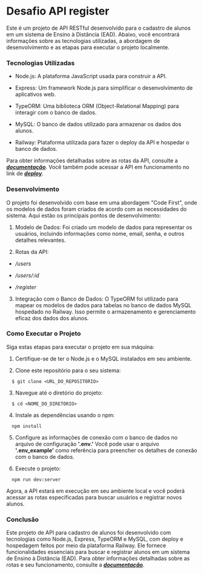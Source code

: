 # Desafio API register

Este é um projeto de API RESTful desenvolvido para o cadastro de alunos em um sistema de Ensino à Distância (EAD). Abaixo, você encontrará informações sobre as tecnologias utilizadas, a abordagem de desenvolvimento e as etapas para executar o projeto localmente.

### Tecnologias Utilizadas

- Node.js: A plataforma JavaScript usada para construir a API.

- Express: Um framework Node.js para simplificar o desenvolvimento de aplicativos web.

- TypeORM: Uma biblioteca ORM (Object-Relational Mapping) para interagir com o banco de dados.

- MySQL: O banco de dados utilizado para armazenar os dados dos alunos.

- Railway: Plataforma utilizada para fazer o deploy da API e hospedar o banco de dados.

Para obter informações detalhadas sobre as rotas da API, consulte a **_[documentação](https://luiggiabdiellogin-production.up.railway.app/docs/)_**. Você também pode acessar a API em funcionamento no link de **_[deploy](https://luiggiabdiellogin-production.up.railway.app/)_**.

### Desenvolvimento

O projeto foi desenvolvido com base em uma abordagem "Code First", onde os modelos de dados foram criados de acordo com as necessidades do sistema. Aqui estão os principais pontos de desenvolvimento:

1. Modelo de Dados: Foi criado um modelo de dados para representar os usuários, incluindo informações como nome, email, senha, e outros detalhes relevantes.

2. Rotas da API:

- _/users_

- _/users/:id_

- _/register_

3. Integração com o Banco de Dados: O TypeORM foi utilizado para mapear os modelos de dados para tabelas no banco de dados MySQL hospedado no Railway. Isso permite o armazenamento e gerenciamento eficaz dos dados dos alunos.

### Como Executar o Projeto

Siga estas etapas para executar o projeto em sua máquina:

1. Certifique-se de ter o Node.js e o MySQL instalados em seu ambiente.

2. Clone este repositório para o seu sistema:

```
  $ git clone <URL_DO_REPOSITÓRIO>
```

3. Navegue até o diretório do projeto:

```
  $ cd <NOME_DO_DIRETÓRIO>
```

4. Instale as dependências usando o npm:

```
  npm install
```

5. Configure as informações de conexão com o banco de dados no arquivo de configuração **'.env.'** Você pode usar o arquivo **'.env_example'** como referência para preencher os detalhes de conexão com o banco de dados.

6. Execute o projeto:

```
  npm run dev:server
```

Agora, a API estará em execução em seu ambiente local e você poderá acessar as rotas especificadas para buscar usuários e registrar novos alunos.

### Conclusão

Este projeto de API para cadastro de alunos foi desenvolvido com tecnologias como Node.js, Express, TypeORM e MySQL, com deploy e hospedagem feitos por meio da plataforma Railway. Ele fornece funcionalidades essenciais para buscar e registrar alunos em um sistema de Ensino à Distância (EAD). Para obter informações detalhadas sobre as rotas e seu funcionamento, consulte a **_[documentação](https://luiggiabdiellogin-production.up.railway.app/docs/)_**.
